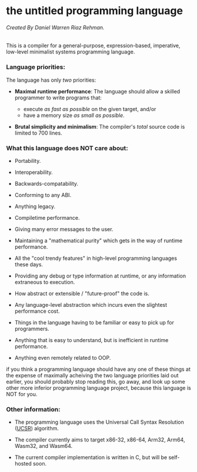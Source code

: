 # the untitled programming language
###### Created By Daniel Warren Riaz Rehman.

This is a compiler for a general-purpose, expression-based, imperative, low-level minimalist systems programming language. 

### Language priorities:

The language has only _two_ priorities:

 - __Maximal runtime performance__: The language should allow a skilled programmer to write programs that:
	- execute _as fast as possible_ on the given target, and/or
	- have a memory size _as small as possible_.

 - __Brutal simplicity and minimalism__: The compiler's _total_ source code is limited to 700 lines.

### What this language does NOT care about:

 - Portability.

 - Interoperability.

 - Backwards-compatability.

 - Conforming to any ABI. 

 - Anything legacy.

 - Compiletime performance. 

 - Giving many error messages to the user.

 - Maintaining a "mathematical purity" which gets in the way of runtime performance.

 - All the "cool trendy features" in high-level programming languages these days. 

 - Providing any debug or type information at runtime, or any information extraneous to execution. 

 - How abstract or extensible / "future-proof" the code is. 

 - Any language-level abstraction which incurs even the slightest performance cost. 

 - Things in the language having to be familiar or easy to pick up for programmers.

 - Anything that is easy to understand, but is inefficient in runtime performance.

 - Anything even remotely related to OOP.

if you think a programming language should have any one of these things at the expense of maximally acheiving the two language priorities laid out earlier, you should probably stop reading this, go away, and look up some other more inferior programming language project, because this language is NOT for you.


### Other information:

 - The programming language uses the Universal Call Syntax Resolution ([UCSR](dwrrehman.github.io/ucsr)) algorithm.

 - The compiler currently aims to target x86-32, x86-64, Arm32, Arm64, Wasm32, and Wasm64. 

 - The current compiler implementation is written in C, but will be self-hosted soon.
